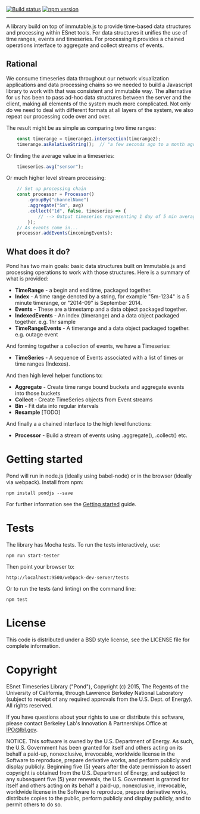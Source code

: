 [![Build status](https://api.travis-ci.org/esnet/pond.png)](https://travis-ci.org/esnet/pond) [![npm version](https://badge.fury.io/js/pondjs.svg)](https://badge.fury.io/js/pondjs)

----

A library build on top of immutable.js to provide time-based data structures and processing within ESnet tools. For data structures it unifies the use of time ranges, events and timeseries. For processing it provides a chained operations interface to aggregate and collect streams of events.


## Rational

We consume timeseries data throughout our network visualization applications and data processing chains so we needed to build a Javascript library to work with that was consistent and immutable way. The alternative for us has been to pass ad-hoc data structures between the server and the client, making all elements of the system much more complicated. Not only do we need to deal with different formats at all layers of the system, we also repeat our processing code over and over.

The result might be as simple as comparing two time ranges:

```js
    const timerange = timerange1.intersection(timerange2);
    timerange.asRelativeString();  // "a few seconds ago to a month ago"
```

Or finding the average value in a timeseries:

```js
    timeseries.avg("sensor");
```

Or much higher level stream processing:

```js
    // Set up processing chain
    const processor = Processor()
        .groupBy("channelName")
        .aggregate("5m", avg)
        .collect("1d", false, timeseries => {
            // --> Output timeseries representing 1 day of 5 min averages
        });
    // As events come in...
    processor.addEvents(incomingEvents);
```

## What does it do?

Pond has two main goals: basic data structures built on Immutable.js and processing operations to work with those structures. Here is a summary of what is provided:

* **TimeRange** - a begin and end time, packaged together.
* **Index** - A time range denoted by a string, for example "5m-1234" is a 5 minute timerange, or "2014-09" is September 2014.
* **Events** - These are a timestamp and a data object packaged together.
* **IndexedEvents** - An index (timerange) and a data object packaged together. e.g. 1hr sample
* **TimeRangeEvents** - A timerange and a data object packaged together. e.g. outage event

And forming together a collection of events, we have a Timeseries:

* **TimeSeries** - A sequence of Events associated with a list of times or time ranges (Indexes).

And then high level helper functions to:

* **Aggregate** - Create time range bound buckets and aggregate events into those buckets
* **Collect** - Create TimeSeries objects from Event streams
* **Bin** - Fit data into regular intervals
* **Resample** [TODO]

And finally a a chained interface to the high level functions:

* **Processor** - Build a stream of events using .aggregate(), .collect() etc.

# Getting started

Pond will run in node.js (ideally using babel-node) or in the browser (ideally via webpack). Install from npm:

    npm install pondjs --save

For further information see the [Getting started](http://software.es.net/pond/#/start) guide.

# Tests

The library has Mocha tests. To run the tests interactively, use:

    npm run start-tester

Then point your browser to:

    http://localhost:9500/webpack-dev-server/tests

Or to run the tests (and linting) on the command line:

    npm test

# License

This code is distributed under a BSD style license, see the LICENSE file for complete information.

# Copyright

ESnet Timeseries Library ("Pond"), Copyright (c) 2015, The Regents of the University of California, through Lawrence Berkeley National Laboratory (subject to receipt of any required approvals from the U.S. Dept. of Energy).  All rights reserved.
 
If you have questions about your rights to use or distribute this software, please contact Berkeley Lab's Innovation & Partnerships Office at  IPO@lbl.gov.
 
NOTICE.  This software is owned by the U.S. Department of Energy.  As such, the U.S. Government has been granted for itself and others acting on its behalf a paid-up, nonexclusive, irrevocable, worldwide license in the Software to reproduce, prepare derivative works, and perform publicly and display publicly.  Beginning five (5) years after the date permission to assert copyright is obtained from the U.S. Department of Energy, and subject to any subsequent five (5) year renewals, the U.S. Government is granted for itself and others acting on its behalf a paid-up, nonexclusive, irrevocable, worldwide license in the Software to reproduce, prepare derivative works, distribute copies to the public, perform publicly and display publicly, and to permit others to do so.

